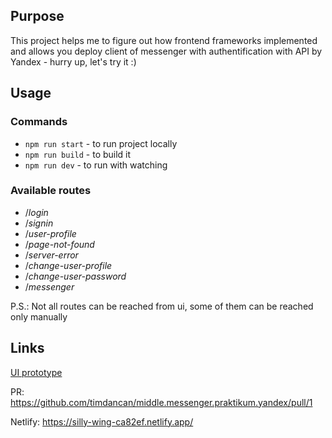 ## Purpose

This project helps me to figure out how frontend frameworks implemented and allows you deploy client of messenger with authentification with API by Yandex - hurry up, let's try it :)

## Usage

### Commands

- `npm run start` - to run project locally
- `npm run build` - to build it
- `npm run dev` - to run with watching

### Available routes

- /_login_
- /_signin_
- /_user-profile_
- /_page-not-found_
- /_server-error_
- /_change-user-profile_
- /_change-user-password_ 
- /_messenger_

P.S.: Not all routes can be reached from ui, some of them can be reached only manually

## Links

[UI prototype](https://www.figma.com/file/Vu1qZWDzQk5eCyDlBmDZEV/Messenger)

PR: https://github.com/timdancan/middle.messenger.praktikum.yandex/pull/1

Netlify: https://silly-wing-ca82ef.netlify.app/

